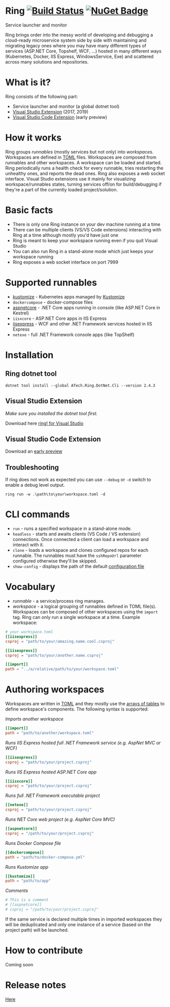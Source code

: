 # Ring [![Build Status](https://dev.azure.com/AccountTechnologies/Ring/_apis/build/status/AccountTechnologies.ring?branchName=master)](https://dev.azure.com/AccountTechnologies/Ring/_build/latest?definitionId=2&branchName=master) [![NuGet Badge](https://buildstats.info/nuget/ATech.Ring.Dotnet.Cli?includePreReleases=true)](https://www.nuget.org/packages/ATech.Ring.Dotnet.Cli)


Service launcher and monitor

Ring brings order into the messy world of developing and debugging a cloud-ready microservice system side by side with maintaining and migrating legacy ones where you may have many different types of services (ASP.NET Core, Topshelf, WCF, ...) hosted in many different ways (Kubernetes, Docker, IIS Express, WindowsService, Exe) and scattered across many solutions and repositories. 

# What is it?

Ring consists of the following part:

* Service launcher and monitor (a global dotnet tool)
* [Visual Studio Extension](https://marketplace.visualstudio.com/items?itemName=account-technologies.ring-vsix) (2017, 2019)
* [Visual Studio Code Extension](https://marketplace.visualstudio.com/items?itemName=account-technologies.ring-vscode) (early preview)

# How it works

Ring groups *runnables* (mostly services but not only) into *workspaces*. Workspaces are defined in [TOML](https://github.com/toml-lang/toml) files. Workspaces are composed from runnables and other workspaces. A workspace can be loaded and started. Ring periodically runs a health check for every runnable, tries restarting the unhealthy ones, and reports the dead ones. Ring also exposes a web socket interface. Visual Studio extensions use it mainly for visualizing workspace/runnables states, turning services off/on for build/debugging if they're a part of the currently loaded project/solution.

# Basic facts

* There is only one Ring instance on your dev machine running at a time 
* There can be multiple clients (VS/VS Code extensions) interacting with Ring at a time although mostly you'd have just one
* Ring is meant to keep your workspace running even if you quit Visual Studio
* You can also run Ring in a stand-alone mode which just keeps your workspace running
* Ring exposes a web socket interface on port 7999

# Supported runnables

* [kustomize](docs/runnables/kustomize.md) - Kubernetes apps managed by [Kustomize](https://kustomize.io/)
* `dockercompose` - docker-compose files
* [aspnetcore](docs/runnables/aspnetcore.md) - .NET Core apps running in console (like ASP.NET Core in Kestrel)
* `iisxcore` - ASP.NET Core apps in IIS Express
* [iisexpress](docs/runnables/iisexpress.md) - WCF and other .NET Framework services hosted in IIS Express
* `netexe` - full .NET Framework console apps (like TopShelf)

# Installation 

## Ring dotnet tool
```
dotnet tool install --global ATech.Ring.DotNet.Cli --version 2.4.3
```

## Visual Studio Extension

*Make sure you installed the dotnet tool first.*

Download here [ring! for Visual Studio](https://marketplace.visualstudio.com/items?itemName=account-technologies.ring-vsix)

## Visual Studio Code Extension

Download an [early preview](https://marketplace.visualstudio.com/items?itemName=account-technologies.ring-vscode)

## Troubleshooting 

If ring does not work as expected you can use `--debug` or `-d` switch to enable a debug level output.

```
ring run -w .\path\to\your\workspace.toml -d
```

# CLI commands

* `run` - runs a specified workspace in a stand-alone mode.
* `headless` - starts and awaits clients (VS Code / VS extension) connections. Once connected a client can load a workspace and interact with it.
* `clone` - loads a workspace and clones configured repos for each runnable. The runnables must have the `sshRepoUrl` parameter configured otherwise they'll be skipped.
* `show-config` - displays the path of the default [configuration file](./docs/configuration.md)

# Vocabulary

* *runnable* - a service/process ring manages.
* *workspace* - a logical grouping of runnables defined in TOML file(s). Workspaces can be composed of other workspaces using the `import` tag. Ring can only run a single workspace at a time. Example workspace:
```toml
# your workspace.toml
[[iisexpress]]
csproj = "path/to/your/amazing.name.cool.csproj"

[[iisexpress]]
csproj = "path/to/your/another.name.csproj"

[[import]]
path = "../a/relative/path/to/your/workspace.toml"
```

# Authoring workspaces

Workspaces are written in [TOML](https://github.com/toml-lang/toml) and they mostly use the [arrays of tables](https://github.com/toml-lang/toml#array-of-tables) to define workspace's components. The following syntax is supported:

*Imports another workspace*

```toml
[[import]]
path = "path/to/another/workspace.toml"
```

*Runs IIS Express hosted full .NET Framework service (e.g. AspNet MVC or WCF)*

```toml
[[iisexpress]]
csproj = "path/to/your/project.csproj"
```

*Runs IIS Express hosted ASP.NET Core app*

```toml
[[iisxcore]]
csproj = "path/to/your/project.csproj"
```

*Runs full .NET Framework executable project*

```toml
[[netexe]]
csproj = "path/to/your/project.csproj"
```

*Runs NET Core web project (e.g. AspNet Core MVC)*

```toml
[[aspnetcore]]
csproj = "/path/to/your/project.csproj"
```

*Runs Docker Compose file*
```toml
[[dockercompose]]
path = "path/to/docker-compose.yml"
```

*Runs Kustomize app*
```toml
[[kustomize]]
path = "path/to/app"
```

*Comments*

```toml
# This is a comment
# [[aspnetcore]]
# csproj = "/path/to/your/project.csproj"
```

If the same service is declared multiple times in imported workspaces they will be deduplicated and only one instance of a service (based on the project path) will be launched.

# How to contribute
Coming soon

# Release notes

[Here](RELEASENOTES.md)
